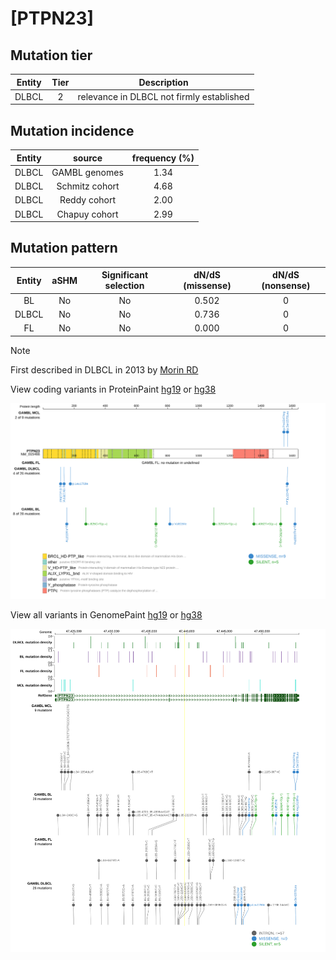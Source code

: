 # [PTPN23]

## Mutation tier

|Entity|Tier|Description                              |
|:------:|:----:|-----------------------------------------|
|DLBCL |2   |relevance in DLBCL not firmly established|
## Mutation incidence

|Entity|source        |frequency (%)|
|:------:|:--------------:|:-------------:|
|DLBCL |GAMBL genomes |1.34         |
|DLBCL |Schmitz cohort|4.68         |
|DLBCL |Reddy cohort  |2.00         |
|DLBCL |Chapuy cohort |2.99         |

## Mutation pattern

|Entity|aSHM|Significant selection|dN/dS (missense)|dN/dS (nonsense)|
|:------:|:----:|:---------------------:|:----------------:|:----------------:|
|BL    |No  |No                   |0.502           |0               |
|DLBCL |No  |No                   |0.736           |0               |
|FL    |No  |No                   |0.000           |0               |


> [!NOTE]
> First described in DLBCL in 2013 by [Morin RD](https://pubmed.ncbi.nlm.nih.gov/23699601)


View coding variants in ProteinPaint [hg19](https://www.bcgsc.ca/downloads/morinlab/GAMBL/test/genes/PTPN23_protein.html)  or [hg38](https://www.bcgsc.ca/downloads/morinlab/GAMBL/test/genes/PTPN23_protein_hg38.html)

![image](images/proteinpaint/PTPN23_NM_015466.svg)

View all variants in GenomePaint [hg19](https://www.bcgsc.ca/downloads/morinlab/GAMBL/test/genes/PTPN23.html)  or [hg38](https://www.bcgsc.ca/downloads/morinlab/GAMBL/test/genes/PTPN23_hg38.html)

![image](images/proteinpaint/PTPN23.svg)
